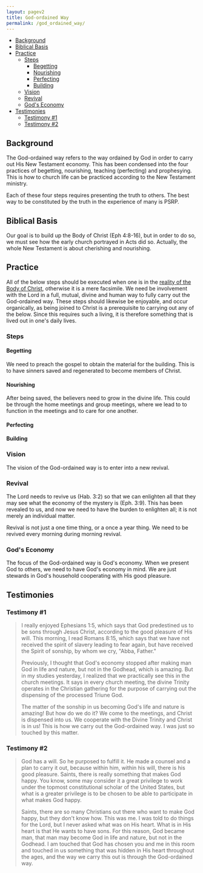 ```yaml
---
layout: pagev2
title: God-ordained Way
permalink: /god_ordained_way/
---
```

- [Background](#background)
- [Biblical Basis](#biblical-basis)
- [Practice](#practice)
  - [Steps](#steps)
    - [Begetting](#begetting)
    - [Nourishing](#nourishing)
    - [Perfecting](#perfecting)
    - [Building](#building)
  - [Vision](#vision)
  - [Revival](#revival)
  - [God's Economy](#gods-economy)
- [Testimonies](#testimonies)
  - [Testimony #1](#testimony-1)
  - [Testimony #2](#testimony-2)

## Background

The God-ordained way refers to the way ordained by God in order to carry out His New Testament economy. This has been condensed into the four practices of begetting, nourishing, teaching (perfecting) and prophesying. This is how to church life can be practiced according to the New Testament ministry.

Each of these four steps requires presenting the truth to others. The best way to be constituted by the truth in the experience of many is PSRP.

## Biblical Basis

Our goal is to build up the Body of Christ (Eph 4:8-16), but in order to do so, we must see how the early church portrayed in Acts did so. Actually, the whole New Testament is about cherishing and nourishing. 

## Practice

All of the below steps should be executed when one is in the [reality of the Body of Christ](../body_of_christ#reality-today), otherwise it is a mere facsimile. We need be involvement with the Lord in a full, mutual, divine and human way to fully carry out the God-ordained way. These steps should likewise be enjoyable, and occur organically, as being joined to Christ is a prerequisite to carrying out any of the below. Since this requires such a living, it is therefore something that is lived out in one's daily lives.

### Steps

#### Begetting

We need to preach the gospel to obtain the material for the building. This is to have sinners saved and regenerated to become members of Christ.

#### Nourishing

After being saved, the believers need to grow in the divine life. This could be through the home meetings and group meetings, where we lead to to function in the meetings and to care for one another.

#### Perfecting

#### Building

### Vision  

The vision of the God-ordained way is to enter into a new revival. 

### Revival

The Lord needs to revive us (Hab. 3:2) so that we can enlighten all that they may see what the economy of the mystery is (Eph. 3:9). This has been revealed to us, and now we need to have the burden to enlighten all; it is not merely an individual matter.

Revival is not just a one time thing, or a once a year thing. We need to be revived every morning during morning revival.

### God's Economy

The focus of the God-ordained way is God's economy. When we present God to others, we need to have God's economy in mind. We are just stewards in God's household cooperating with His good pleasure.

## Testimonies

### Testimony #1

>I really enjoyed Ephesians 1:5, which says that God predestined us to be sons through Jesus Christ, according to the good pleasure of His will. This morning, I read Romans 8:15, which says that we have not received the spirit of slavery leading to fear again, but have received the Spirit of sonship, by whom we cry, "Abba, Father."
>
>Previously, I thought that God's economy stopped after making man God in life and nature, but not in the Godhead, which is amazing. But in my studies yesterday, I realized that we practically see this in the church meetings. It says in every church meeting, the divine Trinity operates in the Christian gathering for the purpose of carrying out the dispensing of the processed Triune God.
>
>The matter of the sonship in us becoming God's life and nature is amazing! But how do we do it? We come to the meetings, and Christ is dispensed into us. We cooperate with the Divine Trinity and Christ is in us! This is how we carry out the God-ordained way. I was just so touched by this matter.

### Testimony #2

>God has a will. So he purposed to fulfill it. He made a counsel and a plan to carry it out, because within him, within his will, there is his good pleasure. Saints, there is really something that makes God happy. You know, some may consider it a great privilege to work under the topmost constitutional scholar of the United States, but what is a greater privilege is to be chosen to be able to participate in what makes God happy. 
>
>Saints, there are so many Christians out there who want to make God happy, but they don't know how. This was me. I was told to do things for the Lord, but I never asked what was on His heart. What is in His heart is that He wants to have sons. For this reason, God became man, that man may become God in life and nature, but not in the Godhead. I am touched that God has chosen you and me in this room and touched in us something that was hidden in His heart throughout the ages, and the way we carry this out is through the God-ordained way.